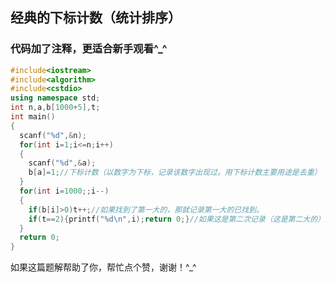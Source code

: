 ## 经典的下标计数（统计排序）
### 代码加了注释，更适合新手观看^_^
```cpp
#include<iostream>
#include<algorithm>
#include<cstdio>
using namespace std;
int n,a,b[1000+5],t;
int main()
{
  scanf("%d",&n);
  for(int i=1;i<=n;i++)
  {
    scanf("%d",&a);
    b[a]=1;//下标计数（以数字为下标，记录该数字出现过。用下标计数主要用途是去重）
  }
  for(int i=1000;;i--)
  {
    if(b[i]>0)t++;//如果找到了第一大的，那就记录第一大的已找到。
    if(t==2){printf("%d\n",i);return 0;}//如果这是第二次记录（这是第二大的）那就输出当前的数。
  }
  return 0;
}
```
如果这篇题解帮助了你，帮忙点个赞，谢谢！^_^